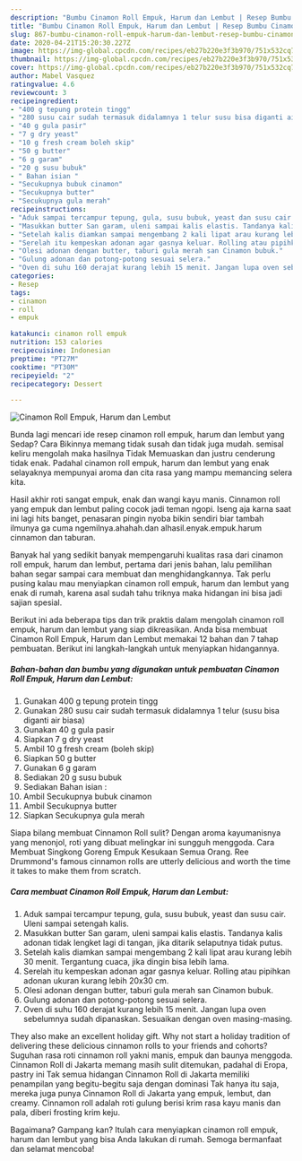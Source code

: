 ```yaml
---
description: "Bumbu Cinamon Roll Empuk, Harum dan Lembut | Resep Bumbu Cinamon Roll Empuk, Harum dan Lembut Yang Lezat Sekali"
title: "Bumbu Cinamon Roll Empuk, Harum dan Lembut | Resep Bumbu Cinamon Roll Empuk, Harum dan Lembut Yang Lezat Sekali"
slug: 867-bumbu-cinamon-roll-empuk-harum-dan-lembut-resep-bumbu-cinamon-roll-empuk-harum-dan-lembut-yang-lezat-sekali
date: 2020-04-21T15:20:30.227Z
image: https://img-global.cpcdn.com/recipes/eb27b220e3f3b970/751x532cq70/cinamon-roll-empuk-harum-dan-lembut-foto-resep-utama.jpg
thumbnail: https://img-global.cpcdn.com/recipes/eb27b220e3f3b970/751x532cq70/cinamon-roll-empuk-harum-dan-lembut-foto-resep-utama.jpg
cover: https://img-global.cpcdn.com/recipes/eb27b220e3f3b970/751x532cq70/cinamon-roll-empuk-harum-dan-lembut-foto-resep-utama.jpg
author: Mabel Vasquez
ratingvalue: 4.6
reviewcount: 3
recipeingredient:
- "400 g tepung protein tingg"
- "280 susu cair sudah termasuk didalamnya 1 telur susu bisa diganti air biasa"
- "40 g gula pasir"
- "7 g dry yeast"
- "10 g fresh cream boleh skip"
- "50 g butter"
- "6 g garam"
- "20 g susu bubuk"
- " Bahan isian "
- "Secukupnya bubuk cinamon"
- "Secukupnya butter"
- "Secukupnya gula merah"
recipeinstructions:
- "Aduk sampai tercampur tepung, gula, susu bubuk, yeast dan susu cair. Uleni sampai setengah kalis."
- "Masukkan butter San garam, uleni sampai kalis elastis. Tandanya kalis adonan tidak lengket lagi di tangan, jika ditarik selaputnya tidak putus."
- "Setelah kalis diamkan sampai mengembang 2 kali lipat arau kurang lebih 30 menit. Tergantung cuaca, jika dingin bisa lebih lama."
- "Serelah itu kempeskan adonan agar gasnya keluar. Rolling atau pipihkan adonan ukuran kurang lebih 20x30 cm."
- "Olesi adonan dengan butter, taburi gula merah san Cinamon bubuk."
- "Gulung adonan dan potong-potong sesuai selera."
- "Oven di suhu 160 derajat kurang lebih 15 menit. Jangan lupa oven sebelumnya sudah dipanaskan. Sesuaikan dengan oven masing-masing."
categories:
- Resep
tags:
- cinamon
- roll
- empuk

katakunci: cinamon roll empuk 
nutrition: 153 calories
recipecuisine: Indonesian
preptime: "PT27M"
cooktime: "PT30M"
recipeyield: "2"
recipecategory: Dessert

---
```



![Cinamon Roll Empuk, Harum dan Lembut](https://img-global.cpcdn.com/recipes/eb27b220e3f3b970/751x532cq70/cinamon-roll-empuk-harum-dan-lembut-foto-resep-utama.jpg)

Bunda lagi mencari ide resep cinamon roll empuk, harum dan lembut yang Sedap? Cara Bikinnya memang tidak susah dan tidak juga mudah. semisal keliru mengolah maka hasilnya Tidak Memuaskan dan justru cenderung tidak enak. Padahal cinamon roll empuk, harum dan lembut yang enak selayaknya mempunyai aroma dan cita rasa yang mampu memancing selera kita.

Hasil akhir roti sangat empuk, enak dan wangi kayu manis. Cinnamon roll yang empuk dan lembut paling cocok jadi teman ngopi. Iseng aja karna saat ini lagi hits banget, penasaran pingin nyoba bikin sendiri biar tambah ilmunya ga cuma ngemilnya.ahahah.dan alhasil.enyak.empuk.harum cinnamon dan taburan.

Banyak hal yang sedikit banyak mempengaruhi kualitas rasa dari cinamon roll empuk, harum dan lembut, pertama dari jenis bahan, lalu pemilihan bahan segar sampai cara membuat dan menghidangkannya. Tak perlu pusing kalau mau menyiapkan cinamon roll empuk, harum dan lembut yang enak di rumah, karena asal sudah tahu triknya maka hidangan ini bisa jadi sajian spesial.


Berikut ini ada beberapa tips dan trik praktis dalam mengolah cinamon roll empuk, harum dan lembut yang siap dikreasikan. Anda bisa membuat Cinamon Roll Empuk, Harum dan Lembut memakai 12 bahan dan 7 tahap pembuatan. Berikut ini langkah-langkah untuk menyiapkan hidangannya.

<!--inarticleads1-->

##### Bahan-bahan dan bumbu yang digunakan untuk pembuatan Cinamon Roll Empuk, Harum dan Lembut:

1. Gunakan 400 g tepung protein tingg
1. Gunakan 280 susu cair sudah termasuk didalamnya 1 telur (susu bisa diganti air biasa)
1. Gunakan 40 g gula pasir
1. Siapkan 7 g dry yeast
1. Ambil 10 g fresh cream (boleh skip)
1. Siapkan 50 g butter
1. Gunakan 6 g garam
1. Sediakan 20 g susu bubuk
1. Sediakan  Bahan isian :
1. Ambil Secukupnya bubuk cinamon
1. Ambil Secukupnya butter
1. Siapkan Secukupnya gula merah


Siapa bilang membuat Cinnamon Roll sulit? Dengan aroma kayumanisnya yang menonjol, roti yang dibuat melingkar ini sungguh menggoda. Cara Membuat Singkong Goreng Empuk Kesukaan Semua Orang. Ree Drummond&#39;s famous cinnamon rolls are utterly delicious and worth the time it takes to make them from scratch. 

<!--inarticleads2-->

##### Cara membuat Cinamon Roll Empuk, Harum dan Lembut:

1. Aduk sampai tercampur tepung, gula, susu bubuk, yeast dan susu cair. Uleni sampai setengah kalis.
1. Masukkan butter San garam, uleni sampai kalis elastis. Tandanya kalis adonan tidak lengket lagi di tangan, jika ditarik selaputnya tidak putus.
1. Setelah kalis diamkan sampai mengembang 2 kali lipat arau kurang lebih 30 menit. Tergantung cuaca, jika dingin bisa lebih lama.
1. Serelah itu kempeskan adonan agar gasnya keluar. Rolling atau pipihkan adonan ukuran kurang lebih 20x30 cm.
1. Olesi adonan dengan butter, taburi gula merah san Cinamon bubuk.
1. Gulung adonan dan potong-potong sesuai selera.
1. Oven di suhu 160 derajat kurang lebih 15 menit. Jangan lupa oven sebelumnya sudah dipanaskan. Sesuaikan dengan oven masing-masing.


They also make an excellent holiday gift. Why not start a holiday tradition of delivering these delicious cinnamon rolls to your friends and cohorts? Suguhan rasa roti cinnamon roll yakni manis, empuk dan baunya menggoda. Cinnamon Roll di Jakarta memang masih sulit ditemukan, padahal di Eropa, pastry ini Tak semua hidangan Cinnamon Roll di Jakarta memiliki penampilan yang begitu-begitu saja dengan dominasi Tak hanya itu saja, mereka juga punya Cinnamon Roll di Jakarta yang empuk, lembut, dan creamy. Cinnamon roll adalah roti gulung berisi krim rasa kayu manis dan pala, diberi frosting krim keju. 

Bagaimana? Gampang kan? Itulah cara menyiapkan cinamon roll empuk, harum dan lembut yang bisa Anda lakukan di rumah. Semoga bermanfaat dan selamat mencoba!
